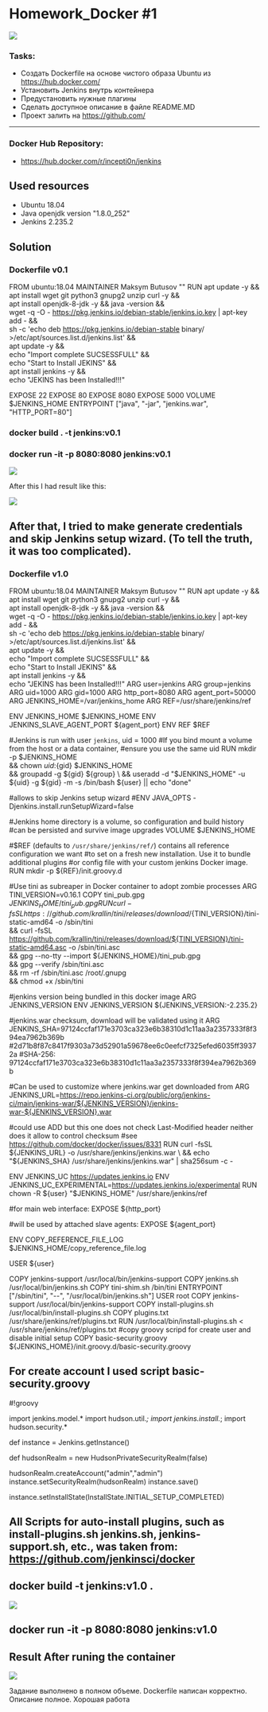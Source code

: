 # Homework_Docker #1

![](img/1.png)
### Tasks:
- Создать Dockerfile на основе чистого образа Ubuntu из https://hub.docker.com/ 
- Установить Jenkins внутрь контейнера 
- Предустановить нужные плагины 
- Сделать доступное описание в файле README.MD 
- Проект залить на https://github.com/ 
------------------------------------------------------------------------------------------
### Docker Hub Repository:
- https://hub.docker.com/r/incepti0n/jenkins

## Used resources
- Ubuntu 18.04
- Java openjdk version "1.8.0_252"
- Jenkins 2.235.2

## Solution
### Dockerfile v0.1

FROM ubuntu:18.04
MAINTAINER Maksym Butusov ""
RUN apt update -y && apt install wget git python3 gnupg2 unzip curl -y && \
    apt install openjdk-8-jdk -y && java -version && \
    wget -q -O - https://pkg.jenkins.io/debian-stable/jenkins.io.key | apt-key add - && \
    sh -c 'echo deb https://pkg.jenkins.io/debian-stable binary/ >/etc/apt/sources.list.d/jenkins.list' && \
    apt update -y && \
    echo "Import complete SUCSESSFULL" && \
    echo "Start to Install JEKINS" && \
    apt install jenkins -y && \
    echo "JEKINS has been Installed!!!"

EXPOSE 22
EXPOSE 80
EXPOSE 8080
EXPOSE 5000
VOLUME $JENKINS_HOME
ENTRYPOINT ["java", "-jar", "jenkins.war", "HTTP_PORT=80"]

###  docker build . -t jenkins:v0.1 

### docker run -it  -p 8080:8080 jenkins:v0.1

![](screenshots/v0.1.png  )

After this I had result like this:

![](screenshots/v0.1_1.png  )

## After that, I tried to make generate credentials and skip Jenkins setup wizard. (To tell the truth, it was too complicated).
### Dockerfile v1.0

FROM ubuntu:18.04
MAINTAINER Maksym Butusov ""
RUN apt update -y && apt install wget git python3 gnupg2 unzip curl -y && \
    apt install openjdk-8-jdk -y && java -version && \
    wget -q -O - https://pkg.jenkins.io/debian-stable/jenkins.io.key | apt-key add - && \
    sh -c 'echo deb https://pkg.jenkins.io/debian-stable binary/ >/etc/apt/sources.list.d/jenkins.list' && \
    apt update -y && \
    echo "Import complete SUCSESSFULL" && \
    echo "Start to Install JEKINS" && \
    apt install jenkins -y && \
    echo "JEKINS has been Installed!!!"
ARG user=jenkins
ARG group=jenkins
ARG uid=1000
ARG gid=1000
ARG http_port=8080
ARG agent_port=50000
ARG JENKINS_HOME=/var/jenkins_home
ARG REF=/usr/share/jenkins/ref

ENV JENKINS_HOME $JENKINS_HOME
ENV JENKINS_SLAVE_AGENT_PORT ${agent_port}
ENV REF $REF

#Jenkins is run with user `jenkins`, uid = 1000
#If you bind mount a volume from the host or a data container,
#ensure you use the same uid
RUN mkdir -p $JENKINS_HOME \
  && chown ${uid}:${gid} $JENKINS_HOME \
  && groupadd -g ${gid} ${group} \
  && useradd -d "$JENKINS_HOME" -u ${uid} -g ${gid} -m -s /bin/bash ${user} || echo "done"

#allows to skip Jenkins setup wizard
#ENV JAVA_OPTS -Djenkins.install.runSetupWizard=false

#Jenkins home directory is a volume, so configuration and build history
#can be persisted and survive image upgrades
VOLUME $JENKINS_HOME

#$REF (defaults to `/usr/share/jenkins/ref/`) contains all reference configuration we want
#to set on a fresh new installation. Use it to bundle additional plugins
#or config file with your custom jenkins Docker image.
RUN mkdir -p ${REF}/init.groovy.d

#Use tini as subreaper in Docker container to adopt zombie processes
ARG TINI_VERSION=v0.16.1
COPY tini_pub.gpg ${JENKINS_HOME}/tini_pub.gpg
RUN curl -fsSL https://github.com/krallin/tini/releases/download/${TINI_VERSION}/tini-static-amd64 -o /sbin/tini \
  && curl -fsSL https://github.com/krallin/tini/releases/download/${TINI_VERSION}/tini-static-amd64.asc -o /sbin/tini.asc \
  && gpg --no-tty --import ${JENKINS_HOME}/tini_pub.gpg \
  && gpg --verify /sbin/tini.asc \
  && rm -rf /sbin/tini.asc /root/.gnupg \
  && chmod +x /sbin/tini

#jenkins version being bundled in this docker image
ARG JENKINS_VERSION
ENV JENKINS_VERSION ${JENKINS_VERSION:-2.235.2}

#jenkins.war checksum, download will be validated using it
ARG JENKINS_SHA=97124ccfaf171e3703ca323e6b38310d1c11aa3a2357333f8f394ea7962b369b
#2d71b8f87c8417f9303a73d52901a59678ee6c0eefcf7325efed6035ff39372a
#SHA-256: 97124ccfaf171e3703ca323e6b38310d1c11aa3a2357333f8f394ea7962b369b

#Can be used to customize where jenkins.war get downloaded from
ARG JENKINS_URL=https://repo.jenkins-ci.org/public/org/jenkins-ci/main/jenkins-war/${JENKINS_VERSION}/jenkins-war-${JENKINS_VERSION}.war

#could use ADD but this one does not check Last-Modified header neither does it allow to control checksum
#see https://github.com/docker/docker/issues/8331
RUN curl -fsSL ${JENKINS_URL} -o /usr/share/jenkins/jenkins.war \
  && echo "${JENKINS_SHA}  /usr/share/jenkins/jenkins.war" | sha256sum -c -

ENV JENKINS_UC https://updates.jenkins.io
ENV JENKINS_UC_EXPERIMENTAL=https://updates.jenkins.io/experimental
RUN chown -R ${user} "$JENKINS_HOME" /usr/share/jenkins/ref

#for main web interface:
EXPOSE ${http_port}

#will be used by attached slave agents:
EXPOSE ${agent_port}

ENV COPY_REFERENCE_FILE_LOG $JENKINS_HOME/copy_reference_file.log

USER ${user}

COPY jenkins-support /usr/local/bin/jenkins-support
COPY jenkins.sh /usr/local/bin/jenkins.sh
COPY tini-shim.sh /bin/tini
ENTRYPOINT ["/sbin/tini", "--", "/usr/local/bin/jenkins.sh"]
USER root
COPY jenkins-support /usr/local/bin/jenkins-support
COPY install-plugins.sh /usr/local/bin/install-plugins.sh
COPY plugins.txt /usr/share/jenkins/ref/plugins.txt
RUN /usr/local/bin/install-plugins.sh < /usr/share/jenkins/ref/plugins.txt
#copy groovy scripd for create user and  disable initial setup
COPY basic-security.groovy ${JENKINS_HOME}/init.groovy.d/basic-security.groovy

## For create account I used script basic-security.groovy

#!groovy

import jenkins.model.*
import hudson.util.*;
import jenkins.install.*;
import hudson.security.*



def instance = Jenkins.getInstance()

def hudsonRealm = new HudsonPrivateSecurityRealm(false)

hudsonRealm.createAccount("admin","admin")
instance.setSecurityRealm(hudsonRealm)
instance.save()



instance.setInstallState(InstallState.INITIAL_SETUP_COMPLETED)

## All Scripts for auto-install plugins, such as install-plugins.sh jenkins.sh, jenkins-support.sh, etc., was taken from: https://github.com/jenkinsci/docker

## docker build -t jenkins:v1.0 .

![](screenshots/v1.0.png )
## docker run -it  -p 8080:8080 jenkins:v1.0
## Result After runing the container 

![](screenshots/v1.0.1.png )


Задание выполнено в полном объеме. Dockerfile написан корректно. Описание полное. Хорошая работа